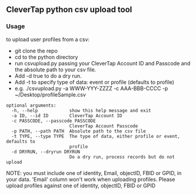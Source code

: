 ## CleverTap python csv upload tool

### Usage
to upload user profiles from a csv:
- git clone the repo
- cd to the python directory
- run csvupload.py passing your CleverTap Account ID and Passcode and the absolute path to your csv file. 
- Add -d true to do a dry run.
- Add -t to specify type of data: event or profile (defaults to profile)
-  e.g. ./csvupload.py -a WWW-YYY-ZZZZ -c AAA-BBB-CCCC -p ~/Desktop/profileSample.csv

```
optional arguments:
  -h, --help            show this help message and exit
  -a ID, --id ID        CleverTap Account ID
  -c PASSCODE, --passcode PASSCODE
                        CleverTap Account Passcode
  -p PATH, --path PATH  Absolute path to the csv file
  -t TYPE, --type TYPE  The type of data, either profile or event, defaults to
                        profile
  -d DRYRUN, --dryrun DRYRUN
                        Do a dry run, process records but do not upload
```

NOTE:  you must include one of identity, Email, objectID, FBID or GPID, in your data.
'Email' column won't work when uploading profiles. Please upload profiles against one of identity, objectID, FBID or GPID
